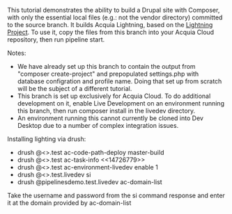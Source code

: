 This tutorial demonstrates the ability to build a Drupal site with Composer, with only the essential
local files (e.g.: not the vendor directory) committed to the source branch.  It builds Acquia Lightning, based on the [Lightning Project](https://github.com/acquia/lightning-project). To use it, copy the files from this branch
into your Acquia Cloud repository, then run pipeline start.

Notes:

* We have already set up this branch to contain the output from "composer create-project" and prepopulated settings.php with database
  configration and profile name.  Doing that set up from scratch will be the subject of a different tutorial.
* This branch is set up exclusively for Acquia Cloud.  To do additional development on it, enable Live Development on an environment
  running this branch, then run composer install in the livedev directory.
* An environment running this cannot currently be cloned into Dev Desktop due to a number of complex integration issues.  
 
Installing lighting via drush:

* drush @<<pipelinesdemo>>.test ac-code-path-deploy master-build
* drush @<<pipelinesdemo>>.test ac-task-info <<14726779>>
* drush @<<pipelinesdemo>>.test ac-environment-livedev enable 1
* drush @<<pipelinesdemo>>.test.livedev si
* drush @pipelinesdemo.test.livedev ac-domain-list

Take the username and password from the si command response and enter it at the domain provided by ac-domain-list

